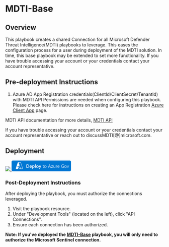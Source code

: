# MDTI-Base

## Overview
This playbook creates a shared Connection for all Microsoft Defender Threat Intelligence(MDTI) playbooks to leverage. This eases the configuration process for a user during deployment of the MDTI solution. In time, this base playbook may be extended to set more functionality. If you have trouble accessing your account or your credentials contact your account representative.

## Pre-deployment Instructions

1. Azure AD App Registration credentials(ClientId/ClientSecret/TenantId) with MDTI API Permissions are needed when configuring this playbook. Please check here for instructions on creating an App Registration [Azure Client App](https://learn.microsoft.com/en-us/rest/api/azure/#register-your-client-application-with-azure-ad) page. 

MDTI API documentation for more details, [MDTI API](https://learn.microsoft.com/en-us/graph/api/resources/security-threatintelligence-overview?view=graph-rest-beta&branch=pr-en-us-20472)

If you have trouble accessing your account or your credentials contact your account representative or reach out to discussMDTI[@]microsoft.com.

## Deployment

<a href="https://portal.azure.com/#create/Microsoft.Template/uri/https%3A%2F%2Fraw.githubusercontent.com%2FAzure%2FAzure-Sentinel%2Fmaster%2FSolutions%2FMicrosoft%20Defender%20Threat%20Intelligence%2FPlaybooks%2FMDTI-Base%2Fazuredeploy.json" target="_blank">
    <img src="https://aka.ms/deploytoazurebutton"/>
</a>
<a href="https://portal.azure.us/#create/Microsoft.Template/uri/https%3A%2F%2Fraw.githubusercontent.com%2FAzure%2FAzure-Sentinel%2Fmaster%2FSolutions%2FMicrosoft%20Defender%20Threat%20Intelligence%2FPlaybooks%2FMDTI-Base%2Fazuredeploy.json" target="_blank">
    <img src="https://raw.githubusercontent.com/Azure/azure-quickstart-templates/master/1-CONTRIBUTION-GUIDE/images/deploytoazuregov.png"/>
</a>

### Post-Deployment Instructions
After deploying the playbook, you must authorize the connections leveraged.

1. Visit the playbook resource.
2. Under "Development Tools" (located on the left), click "API Connections".
3. Ensure each connection has been authorized.

**Note: If you've deployed the [MDTI-Base](https://raw.githubusercontent.com/Azure/Azure-Sentinel/master/Solutions/Microsoft%20Defender%20Threat%20Intelligence/Playbooks/MDTI-Base/azuredeploy.json) playbook, you will only need to authorize the Microsoft Sentinel connection.**
